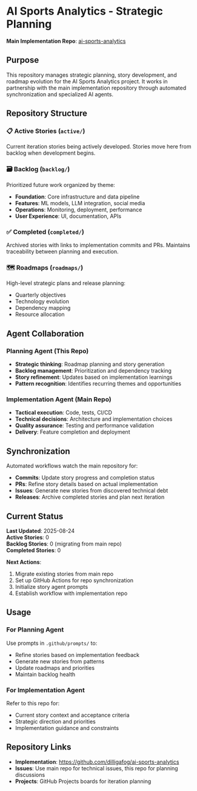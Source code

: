 # AI Sports Analytics - Strategic Planning

**Main Implementation Repo**: [ai-sports-analytics](https://github.com/dilligafog/ai-sports-analytics)

## Purpose

This repository manages strategic planning, story development, and roadmap evolution for the AI Sports Analytics project. It works in partnership with the main implementation repository through automated synchronization and specialized AI agents.

## Repository Structure

### 📋 **Active Stories** (`active/`)
Current iteration stories being actively developed. Stories move here from backlog when development begins.

### 🗃️ **Backlog** (`backlog/`)
Prioritized future work organized by theme:
- **Foundation**: Core infrastructure and data pipeline
- **Features**: ML models, LLM integration, social media
- **Operations**: Monitoring, deployment, performance
- **User Experience**: UI, documentation, APIs

### ✅ **Completed** (`completed/`)
Archived stories with links to implementation commits and PRs. Maintains traceability between planning and execution.

### 🗺️ **Roadmaps** (`roadmaps/`)
High-level strategic plans and release planning:
- Quarterly objectives
- Technology evolution
- Dependency mapping
- Resource allocation

## Agent Collaboration

### Planning Agent (This Repo)
- **Strategic thinking**: Roadmap planning and story generation
- **Backlog management**: Prioritization and dependency tracking  
- **Story refinement**: Updates based on implementation learnings
- **Pattern recognition**: Identifies recurring themes and opportunities

### Implementation Agent (Main Repo)
- **Tactical execution**: Code, tests, CI/CD
- **Technical decisions**: Architecture and implementation choices
- **Quality assurance**: Testing and performance validation
- **Delivery**: Feature completion and deployment

## Synchronization

Automated workflows watch the main repository for:
- **Commits**: Update story progress and completion status
- **PRs**: Refine story details based on actual implementation
- **Issues**: Generate new stories from discovered technical debt
- **Releases**: Archive completed stories and plan next iteration

## Current Status

**Last Updated**: 2025-08-24  
**Active Stories**: 0  
**Backlog Stories**: 0 (migrating from main repo)  
**Completed Stories**: 0  

**Next Actions**:
1. Migrate existing stories from main repo
2. Set up GitHub Actions for repo synchronization
3. Initialize story agent prompts
4. Establish workflow with implementation repo

## Usage

### For Planning Agent
Use prompts in `.github/prompts/` to:
- Refine stories based on implementation feedback
- Generate new stories from patterns
- Update roadmaps and priorities
- Maintain backlog health

### For Implementation Agent
Refer to this repo for:
- Current story context and acceptance criteria
- Strategic direction and priorities
- Implementation guidance and constraints

## Repository Links

- **Implementation**: https://github.com/dilligafog/ai-sports-analytics
- **Issues**: Use main repo for technical issues, this repo for planning discussions
- **Projects**: GitHub Projects boards for iteration planning
